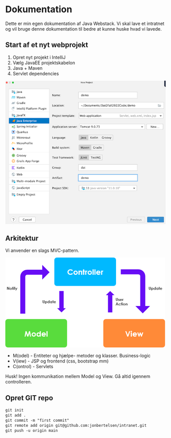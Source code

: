 # Dokumentation
Dette er min egen dokumentation af Java Webstack. Vi skal lave et intratnet 
og vil bruge denne dokumentation til bedre at kunne huske hvad vi lavede.

## Start af et nyt webprojekt

1. Opret nyt projekt i IntelliJ
2. Vælg JavaEE projektskabelon
3. Java + Maven
4. Servlet dependencies

![img.png](img/img.png)

## Arkitektur

Vi anvender en slags MVC-pattern.

![img.png](img/mvc.png)

- M(odel) - Entiteter og hjælpe- metoder og klasser. Business-logic
- V(iew) - JSP og frontend (css, bootstrap mm)
- C(ontrol) - Servlets

Husk! Ingen kommunikation mellem Model og View. Gå altid igennem controlleren.

## Opret GIT repo
```shell
git init
git add .
git commit -m "first commit"
git remote add origin git@github.com:jonbertelsen/intranet.git
git push -u origin main
```